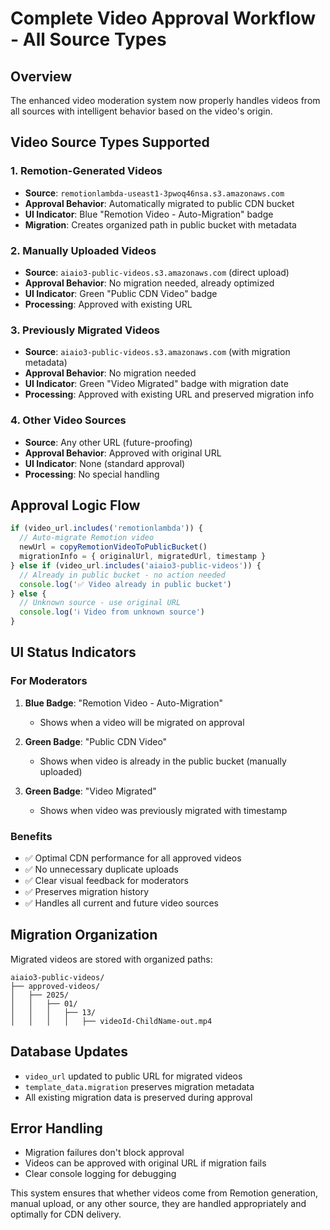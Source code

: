 # Complete Video Approval Workflow - All Source Types

## Overview
The enhanced video moderation system now properly handles videos from all sources with intelligent behavior based on the video's origin.

## Video Source Types Supported

### 1. Remotion-Generated Videos
- **Source**: `remotionlambda-useast1-3pwoq46nsa.s3.amazonaws.com`
- **Approval Behavior**: Automatically migrated to public CDN bucket
- **UI Indicator**: Blue "Remotion Video - Auto-Migration" badge
- **Migration**: Creates organized path in public bucket with metadata

### 2. Manually Uploaded Videos
- **Source**: `aiaio3-public-videos.s3.amazonaws.com` (direct upload)
- **Approval Behavior**: No migration needed, already optimized
- **UI Indicator**: Green "Public CDN Video" badge
- **Processing**: Approved with existing URL

### 3. Previously Migrated Videos  
- **Source**: `aiaio3-public-videos.s3.amazonaws.com` (with migration metadata)
- **Approval Behavior**: No migration needed
- **UI Indicator**: Green "Video Migrated" badge with migration date
- **Processing**: Approved with existing URL and preserved migration info

### 4. Other Video Sources
- **Source**: Any other URL (future-proofing)
- **Approval Behavior**: Approved with original URL
- **UI Indicator**: None (standard approval)
- **Processing**: No special handling

## Approval Logic Flow

```javascript
if (video_url.includes('remotionlambda')) {
  // Auto-migrate Remotion video
  newUrl = copyRemotionVideoToPublicBucket()
  migrationInfo = { originalUrl, migratedUrl, timestamp }
} else if (video_url.includes('aiaio3-public-videos')) {
  // Already in public bucket - no action needed
  console.log('✅ Video already in public bucket')
} else {
  // Unknown source - use original URL
  console.log('ℹ️ Video from unknown source')
}
```

## UI Status Indicators

### For Moderators
1. **Blue Badge**: "Remotion Video - Auto-Migration"
   - Shows when a video will be migrated on approval
   
2. **Green Badge**: "Public CDN Video" 
   - Shows when video is already in the public bucket (manually uploaded)
   
3. **Green Badge**: "Video Migrated"
   - Shows when video was previously migrated with timestamp

### Benefits
- ✅ Optimal CDN performance for all approved videos
- ✅ No unnecessary duplicate uploads
- ✅ Clear visual feedback for moderators
- ✅ Preserves migration history
- ✅ Handles all current and future video sources

## Migration Organization
Migrated videos are stored with organized paths:
```
aiaio3-public-videos/
├── approved-videos/
│   ├── 2025/
│   │   ├── 01/
│   │   │   ├── 13/
│   │   │   │   ├── videoId-ChildName-out.mp4
```

## Database Updates
- `video_url` updated to public URL for migrated videos
- `template_data.migration` preserves migration metadata
- All existing migration data is preserved during approval

## Error Handling
- Migration failures don't block approval
- Videos can be approved with original URL if migration fails
- Clear console logging for debugging

This system ensures that whether videos come from Remotion generation, manual upload, or any other source, they are handled appropriately and optimally for CDN delivery.
